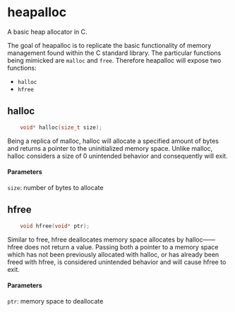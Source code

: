 # heapalloc
A basic heap allocator in C.

The goal of heapalloc is to replicate the basic functionality of memory management found within the C standard library. The particular functions being mimicked are ```malloc``` and ```free```. Therefore heapalloc will expose two functions:
- ```halloc```
- ```hfree```

## halloc
```c
    void* halloc(size_t size);
```
Being a replica of malloc, halloc will allocate a specified amount of bytes and returns a pointer to the uninitialized memory space. Unlike malloc, halloc considers a size of 0 unintended behavior and consequently will exit.

#### Parameters
```size```: number of bytes to allocate

## hfree
```c
    void hfree(void* ptr);
```
Similar to free, hfree deallocates memory space allocates by halloc——hfree does not return a value. Passing both a pointer to a memory space which has not been previously allocated with halloc, or has already been freed with hfree, is considered unintended behavior and will cause hfree to exit.

#### Parameters
```ptr```: memory space to deallocate